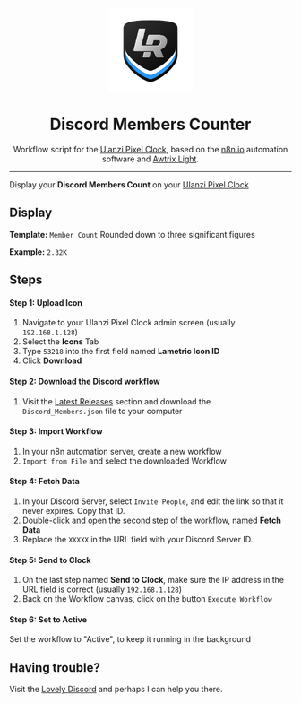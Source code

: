 <p align="center">
<img width="150" height="150" alt="Lovely Sim Racing" src="images/lr-logo-small.png">
</p>

<h1 align="center">Discord Members Counter</h1>

<p align="center">
Workflow script for the <a href="https://j76.me/PixelClock">Ulanzi Pixel Clock</a>, based on the <a href="https://n8n.io">n8n.io</a> automation software and <a href="https://blueforcer.github.io/awtrix-light/">Awtrix Light</a>.
</p>
 
---

Display your **Discord Members Count** on your [Ulanzi Pixel Clock](https://j76.me/PixelClock)

## Display
**Template:** `Member Count` Rounded down to three significant figures

**Example:** `2.32K`

## Steps

#### Step 1: Upload Icon
1. Navigate to your Ulanzi Pixel Clock admin screen (usually `192.168.1.128`)
2. Select the **Icons** Tab
3. Type `53218` into the first field named **Lametric Icon ID**
4. Click **Download**

#### Step 2: Download the Discord workflow
1. Visit the [Latest Releases](https://github.com/cdemetriadis/lovely-pixelclock-n8n/releases) section and download the `Discord_Members.json` file to your computer

#### Step 3: Import Workflow
1. In your n8n automation server, create a new workflow
2. `Import from File` and select the downloaded Workflow

#### Step 4: Fetch Data
1. In your Discord Server, select `Invite People`, and edit the link so that it never expires. Copy that ID.
2. Double-click and open the second step of the workflow, named **Fetch Data**
3. Replace the `XXXXX` in the URL field with your Discord Server ID. 

#### Step 5: Send to Clock
1. On the last step named **Send to Clock**, make sure the IP address in the URL field is correct (usually `192.168.1.128`)
2. Back on the Workflow canvas, click on the button `Execute Workflow`

#### Step 6: Set to Active
Set the workflow to "Active", to keep it running in the background


## Having trouble?
Visit the [Lovely Discord](https://j76.me/LSRDiscord) and perhaps I can help you there.